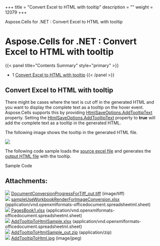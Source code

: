+++
title = "Convert Excel to HTML with tooltip" 
description = "" 
weight = 12079 
+++

Aspose.Cells for .NET : Convert Excel to HTML with tooltip  

# Aspose.Cells for .NET : Convert Excel to HTML with tooltip


{{< panel title="Contents Summary" style="primary" >}}
*   1 [Convert Excel to HTML with tooltip](#ConvertExceltoHTMLwithtooltip-ConvertExceltoHTMLwithtooltip)
{{< /panel >}}
## Convert Excel to HTML with tooltip

There might be cases where the text is cut off in the generated HTML and you want to display the complete text as a tooltip on the hover event. Aspose.Cells supports this by providing [HtmlSaveOptions.AddTooltipText](https://apireference.aspose.com/net/cells/aspose.cells/htmlsaveoptions/properties/addtooltiptext) property. Setting the [HtmlSaveOptions.AddTooltipText](https://apireference.aspose.com/net/cells/aspose.cells/htmlsaveoptions/properties/addtooltiptext) property to **true** will add the complete text as a tooltip in the generated HTML.

The following image shows the tooltip in the generated HTML file.

![](https://docs2.aspose.com/cells/net/attachments/97878711/98107418.jpg)

The following code sample loads the [source excel file](https://docs2.aspose.com/cells/net/attachments/97878711/98107416.xlsx) and generates the [output HTML file](https://docs2.aspose.com/cells/net/attachments/97878711/98107417.zip) with the tooltip.

Sample Code

## Attachments:

![](https://docs2.aspose.com/cells/net/images/icons/bullet_blue.gif) [DocumentConversionProgressForTiff\_out.tiff](https://docs2.aspose.com/cells/net/attachments/97878711/98107413.tiff) (image/tiff)  
![](https://docs2.aspose.com/cells/net/images/icons/bullet_blue.gif) [sampleUseWorkbookRenderForImageConversion.xlsx](https://docs2.aspose.com/cells/net/attachments/97878711/98107414.xlsx) (application/vnd.openxmlformats-officedocument.spreadsheetml.sheet)  
![](https://docs2.aspose.com/cells/net/images/icons/bullet_blue.gif) [PagesBook1.xlsx](https://docs2.aspose.com/cells/net/attachments/97878711/98107415.xlsx) (application/vnd.openxmlformats-officedocument.spreadsheetml.sheet)  
![](https://docs2.aspose.com/cells/net/images/icons/bullet_blue.gif) [AddTooltipToHtmlSample.xlsx](https://docs2.aspose.com/cells/net/attachments/97878711/98107416.xlsx) (application/vnd.openxmlformats-officedocument.spreadsheetml.sheet)  
![](https://docs2.aspose.com/cells/net/images/icons/bullet_blue.gif) [AddTooltipToHtmlSample\_out.zip](https://docs2.aspose.com/cells/net/attachments/97878711/98107417.zip) (application/zip)  
![](https://docs2.aspose.com/cells/net/images/icons/bullet_blue.gif) [AddTooltipToHtml.jpg](https://docs2.aspose.com/cells/net/attachments/97878711/98107418.jpg) (image/jpeg)  

